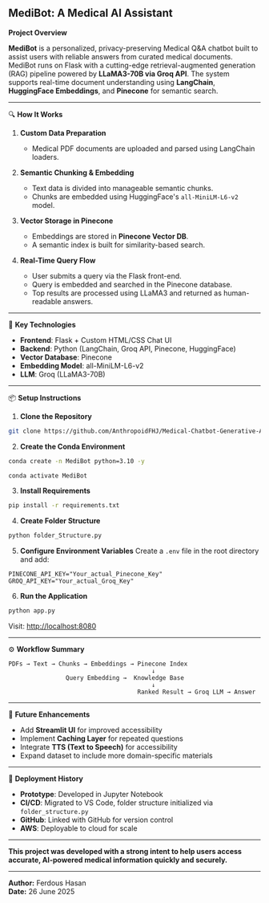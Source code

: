 
## MediBot: A Medical AI Assistant ##

 **Project Overview**

**MediBot** is a personalized, privacy-preserving Medical Q&A chatbot built to assist users with reliable answers from curated medical documents. MediBot runs on Flask with a cutting-edge retrieval-augmented generation (RAG) pipeline powered by **LLaMA3-70B via Groq API**. The system supports real-time document understanding using **LangChain**, **HuggingFace Embeddings**, and **Pinecone** for semantic search.

---

🔍 **How It Works**

1. **Custom Data Preparation**

   * Medical PDF documents are uploaded and parsed using LangChain loaders.

2. **Semantic Chunking & Embedding**

   * Text data is divided into manageable semantic chunks.
   * Chunks are embedded using HuggingFace's `all-MiniLM-L6-v2` model.

3. **Vector Storage in Pinecone**

   * Embeddings are stored in **Pinecone Vector DB**.
   * A semantic index is built for similarity-based search.

4. **Real-Time Query Flow**

   * User submits a query via the Flask front-end.
   * Query is embedded and searched in the Pinecone database.
   * Top results are processed using LLaMA3 and returned as human-readable answers.

---

🔧 **Key Technologies**

* **Frontend**: Flask + Custom HTML/CSS Chat UI
* **Backend**: Python (LangChain, Groq API, Pinecone, HuggingFace)
* **Vector Database**: Pinecone
* **Embedding Model**: all-MiniLM-L6-v2
* **LLM**: Groq (LLaMA3-70B)

---

📦 **Setup Instructions**

1. **Clone the Repository**

```bash
git clone https://github.com/AnthropoidFHJ/Medical-Chatbot-Generative-AI
```

2. **Create the Conda Environment**

```bash
conda create -n MediBot python=3.10 -y
```

```bash
conda activate MediBot
```

3. **Install Requirements**

```bash
pip install -r requirements.txt
```

4. **Create Folder Structure**

```bash
python folder_Structure.py
```

5. **Configure Environment Variables**
   Create a `.env` file in the root directory and add:

```env
PINECONE_API_KEY="Your_actual_Pinecone_Key"
GROQ_API_KEY="Your_actual_Groq_Key"
```

6. **Run the Application**

```bash
python app.py
```

Visit: [http://localhost:8080](http://localhost:8080)

---

⚙️ **Workflow Summary**

```
PDFs → Text → Chunks → Embeddings → Pinecone Index
                                        ↓
                Query Embedding →  Knowledge Base
                                        ↓
                                    Ranked Result → Groq LLM → Answer
```

---

🌟 **Future Enhancements**

* Add **Streamlit UI** for improved accessibility
* Implement **Caching Layer** for repeated questions
* Integrate **TTS (Text to Speech)** for accessibility
* Expand dataset to include more domain-specific materials

---

🧪 **Deployment History**

* **Prototype**: Developed in Jupyter Notebook
* **CI/CD**: Migrated to VS Code, folder structure initialized via `folder_structure.py`
* **GitHub**: Linked with GitHub for version control
* **AWS**: Deployable to cloud for scale

---

**This project was developed with a strong intent to help users access accurate, AI-powered medical information quickly and securely.**

---

**Author:** Ferdous Hasan  
**Date:** 26 June 2025
